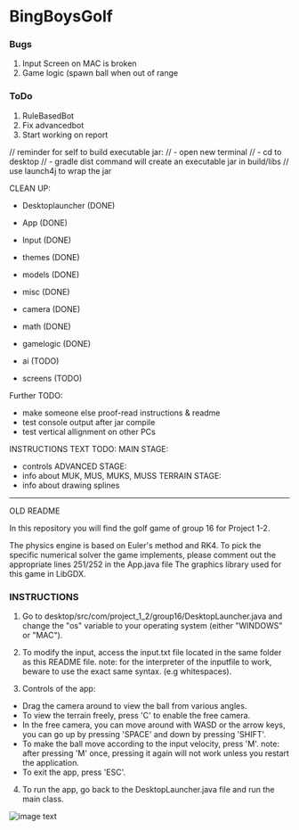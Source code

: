 # BingBoysGolf

### Bugs 
1. Input Screen on MAC is broken
2. Game logic (spawn ball when out of range

### ToDo
1. RuleBasedBot
2. Fix advancedbot
3. Start working on report

// reminder for self to build executable jar:
// - open new terminal
// - cd to desktop
// - gradle dist command will create an executable jar in build/libs
// use launch4j to wrap the jar


CLEAN UP:
- Desktoplauncher (DONE)
- App (DONE)
- Input (DONE)
- themes (DONE)
- models (DONE)
- misc (DONE)
- camera (DONE)
- math (DONE)
- gamelogic (DONE)

- ai (TODO)
- screens (TODO)

Further TODO:
- make someone else proof-read instructions & readme
- test console output after jar compile
- test vertical allignment on other PCs


INSTRUCTIONS TEXT TODO:
MAIN STAGE:
- controls
ADVANCED STAGE:
- info about MUK, MUS, MUKS, MUSS
TERRAIN STAGE:
- info about drawing splines

----------------------------------------------
OLD README

In this repository you will find the golf game of group 16 for Project 1-2.

The physics engine is based on Euler's method and RK4.
To pick the specific numerical solver the game implements, please comment out the appropriate lines 251/252 in the App.java file
The graphics library used for this game in LibGDX.

### INSTRUCTIONS

1. Go to desktop/src/com/project_1_2/group16/DesktopLauncher.java and change the "os" variable
to your operating system (either "WINDOWS" or "MAC").

2. To modify the input, access the input.txt file located in the same folder as this README file.
note: for the interpreter of the inputfile to work, beware to use the exact same syntax. (e.g whitespaces).

3. Controls of the app:
- Drag the camera around to view the ball from various angles.
- To view the terrain freely, press 'C' to enable the free camera.
- In the free camera, you can move around with WASD or the arrow keys, 
you can go up by pressing 'SPACE' and down by pressing 'SHIFT'.
- To make the ball move according to the input velocity, press 'M'.
note: after pressing 'M' once, pressing it again will not work unless you restart the application.
- To exit the app, press 'ESC'.

4. To run the app, go back to the DesktopLauncher.java file and run the main class.


![image text](https://i.ytimg.com/vi/0s2Jzk6yBVk/maxresdefault.jpg)
